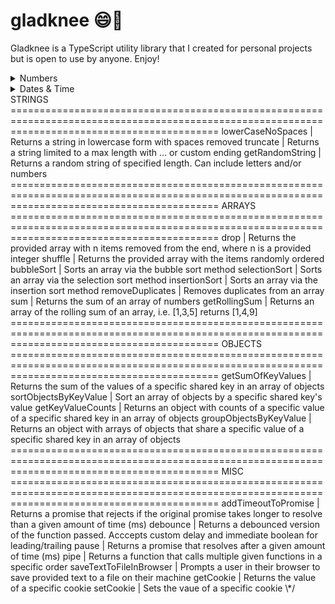 # gladknee 😄🦵

Gladknee is a TypeScript utility library that I created for personal projects but is open to use by anyone. Enjoy!

<details>
<summary>Numbers</summary><br>

<details>
<summary>&nbsp;&nbsp;toFixedNumber</summary>

### **toFixedNumber(n: number, decimalPlaces: number): number**

Returns a number limited to a specific numner of decimal places as a number (not a string)
<br><br>
Example:

```
toFixedNumber(4.24398, 3)
// 4.244
```

</details>
<details>
<summary>&nbsp;&nbsp;clamp</summary>

### **clamp(n: number, min: number: max: number): number**

Enforces a minimum and/or maximum limit on a number and returns the number or the enforced limit
<br><br>
Example:

```
clamp(15, 3, 12)
// 12

clamp(15, 16, 20)
// 16
```

</details>
<details>
<summary>&nbsp;&nbsp;toDoubleDigit</summary>

### **toDoubleDigit(n: number): string**

Returns a provided single digit number with a leading zero
<br><br>
Example:

```
toDoubleDigit(9)
// "09"
```

</details>
<details>
<summary>&nbsp;&nbsp;ordinal</summary>

### **ordinal(n: number): string**

Returns the numeric ordinal name of a provided number
<br><br>
Example:

```
ordinal(4)
// "4th"
```

</details>
<details>
<summary>&nbsp;&nbsp;getRange</summary>

### **getRange(start: number, end: number) : number[]**

Returns an array of numbers, starting from the provided start number and ending with provided end number
<br><br>
Example:

```
getRange(5,10)
// [5, 6, 7, 8, 9, 10]
```

</details>
<br>
</details>
<details>
<summary>Dates & Time</summary><br>
<details>
<summary>&nbsp;&nbsp;getAmountOfTimeFromSeconds</summary>

### **getAmountOfTimeFromSeconds(seconds: number): TimeOutput**

Returns an object with calculated years, months, weeks, days, hours, minutes and seconds from seconds provided
<br><br>
Example:

```
getAmountOfTimeFromSeconds(2000000)
// Returns..
 {
    years: 0,
    months: 0,
    weeks: 3,
    days: 2,
    hours: 3,
    minutes: 33,
    seconds: 20
  }
```

</details>
<details>
<summary>&nbsp;&nbsp;timeUntil</summary>

### **timeUntil(date: Date): TimeOutput**

Returns an object with the number of years, months, weeks, days, hours, minutes and seconds until the date provided
<br><br>
Example:

```
getAmountOfTimeFromSeconds(2000000)
// Returns..
 {
    years: 0,
    months: 0,
    weeks: 3,
    days: 2,
    hours: 3,
    minutes: 33,
    seconds: 20
  }
```

</details>
<details><summary>timeUntil</summary>
Returns the amount of time until a specific date</details>
<details><summary>getDayName</summary>
Returns the human-readable weekday name from the numerical weekday provided
</details>
<details>
<summary>beginningOfToday</summary>
Returns a Date object with date of today and time of 00:00:00
</details>
endOfToday | Returns a Date object with date of today and time of 11:59:59

</details>
STRINGS
================================================================================================================================================
lowerCaseNoSpaces | Returns a string in lowercase form with spaces removed
truncate | Returns a string limited to a max length with ... or custom ending
getRandomString | Returns a random string of specified length. Can include letters and/or numbers
================================================================================================================================================
ARRAYS
================================================================================================================================================
drop | Returns the provided array with n items removed from the end, where n is a provided integer
shuffle | Returns the provided array with the items randomly ordered
bubbleSort | Sorts an array via the bubble sort method
selectionSort | Sorts an array via the selection sort method
insertionSort | Sorts an array via the insertion sort method
removeDuplicates | Removes duplicates from an array
sum | Returns the sum of an array of numbers
getRollingSum | Returns an array of the rolling sum of an array, i.e. [1,3,5] returns [1,4,9]
================================================================================================================================================
OBJECTS
================================================================================================================================================
getSumOfKeyValues | Returns the sum of the values of a specific shared key in an array of objects
sortObjectsByKeyValue | Sort an array of objects by a specific shared key's value
getKeyValueCounts | Returns an object with counts of a specific value of a specific shared key in an array of objects
groupObjectsByKeyValue | Returns an object with arrays of objects that share a specific value of a specific shared key in an array of objects
================================================================================================================================================
MISC
================================================================================================================================================
addTimeoutToPromise | Returns a promise that rejects if the original promise takes longer to resolve than a given amount of time (ms)
debounce | Returns a debounced version of the function passed. Acccepts custom delay and immediate boolean for leading/trailing
pause | Returns a promise that resolves after a given amount of time (ms)
pipe | Returns a function that calls multiple given functions in a specific order
saveTextToFileInBrowser | Prompts a user in their browser to save provided text to a file on their machine
getCookie | Returns the value of a specific cookie
setCookie | Sets the vaue of a specific cookie
\*/

